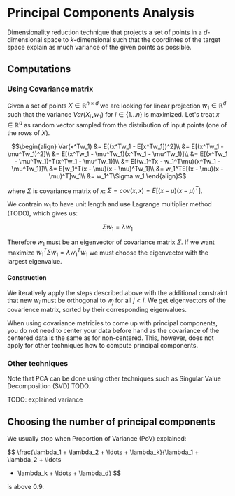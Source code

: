 # Principal Components Analysis

Dimensionality reduction technique that projects a set of points in a
$d$-dimensional space to $k$-dimensional such that the coordintes of the target
space explain as much variance of the given points as possible.

## Computations
### Using Covariance matrix

Given a set of points $X \in \mathbb{R}^{n \times d}$ we are looking for linear
projection $w_1 \in \mathbb{R}^d$ such that the variance $Var(X_{i\star}w_1)$
for $i \in \{1\dots n\}$ is maximized. Let's treat $x \in \mathbb{R}^d$ as
random vector sampled from the distribution of input points (one of the rows of
$X$).

$$\begin{align}
Var(x^Tw_1) &= E[(x^Tw_1 - E[x^Tw_1])^2]\\
&= E[(x^Tw_1 - \mu^Tw_1)^2]\\
&= E[(x^Tw_1 - \mu^Tw_1)(x^Tw_1 - \mu^Tw_1)]\\
&= E[(x^Tw_1 - \mu^Tw_1)^T(x^Tw_1 - \mu^Tw_1)]\\
&= E[(w_1^Tx - w_1^T\mu)(x^Tw_1 - \mu^Tw_1)]\\
&= E[w_1^T(x - \mu)(x - \mu)^Tw_1]\\
&= w_1^TE[(x - \mu)(x - \mu)^T]w_1\\
&= w_1^T\Sigma w_1
\end{align}$$

where $\Sigma$ is covariance matrix of $x$: $\Sigma = cov(x, x) = E[(x − \mu)(x −
\mu)^T]$.

We contrain $w_1$ to have unit length and use Lagrange multiplier method (TODO),
which gives us:

$$
\Sigma w_1 = \lambda w_1
$$

Therefore $w_1$ must be an eigenvector of covariance matrix $\Sigma$. If we want
maximize $w_1^T\Sigma w_1 = \lambda w_1^T w_1$ we must choose the eigenvector
with the largest eigenvalue.

#### Construction

We iteratively apply the steps described above with the additional constraint
that new $w_i$ must be orthogonal to $w_j$ for all $j<i$. We get eigenvectors of
the covarience matrix, sorted by their corresponding eigenvalues.

When using covariance matricies to come up with principal components, you do not
need to center your data before hand as the covariance of the centered data is
the same as for non-centered. This, however, does not apply for other techniques
how to compute principal components.

### Other techniques

Note that PCA can be done using other techniques such as Singular Value
Decomposition (SVD) TODO.

TODO: explained variance

## Choosing the number of principal components

We usually stop when Proportion of Variance (PoV) explained:

$$
\frac{\lambda_1 + \lambda_2 + \ldots + \lambda_k}{\lambda_1 + \lambda_2 + \ldots
+ \lambda_k + \ldots + \lambda_d}
$$

is above 0.9.

